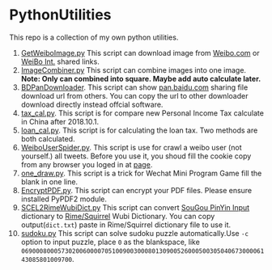 # PythonUtilities
This repo is a collection of my own python utilities.



1. [GetWeiboImage.py](https://github.com/Kito0615/PythonUtilities/blob/master/Utilities/GetWeiboImage.py) This script can download image from [Weibo.com](https://www.weibo.com) or [WeiBo Int.](https://itunes.apple.com/cn/app/%E5%BE%AE%E5%8D%9A%E5%9B%BD%E9%99%85%E7%89%88/id1215210046?mt=8) shared links.
2. [ImageCombiner.py](https://github.com/Kito0615/PythonUtilities/blob/master/Utilities/ImageCombiner.py) This script can combine images into one image. **Note: Only can combined into square. Maybe add auto calculate later.** 
3. [BDPanDownloader](https://github.com/Kito0615/PythonUtilities/blob/master/Utilities/BDPanDownloader.py). This script can show [pan.baidu.com](http://pan.baidu.com) sharing file download url from others. You can copy the url to other downloader download directly instead offcial software.
4. [tax_cal.py](https://github.com/Kito0615/PythonUtilities/blob/master/Utilities/tax_cal.py). This script is for compare new Personal Income Tax calculate in China after 2018.10.1.
5. [loan_cal.py](https://github.com/Kito0615/PythonUtilities/blob/master/Utilities/tax_cal.py). This script is for calculating the loan tax. Two methods are both calculated.
6. [WeiboUserSpider.py](https://github.com/Kito0615/PythonUtilities/blob/master/Utilities/WeiboUserSpider.py). This script is use for crawl a weibo user (not yourself.) all tweets. Before you use it, you shoud fill the cookie copy from any browser you loged in at [page](https://weibo.cn).
7. [one_draw.py](https://github.com/Kito0615/PythonUtilities/blob/master/Utilities/one_draw.py). This script is a trick for Wechat Mini Program Game fill the blank in one line.
8. [EncryptPDF.py](https://github.com/Kito0615/PythonUtilities/blob/master/Utilities/EncryptPDF.py). This script can encrypt your PDF files. Please ensure installed PyPDF2 module.
9. [SCEL2RimeWubiDict.py](https://github.com/Kito0615/PythonUtilities/blob/master/Utilities/SCEL2RimeWubiDict.py) This script can convert [SouGou PinYin Input](https://pinyin.sogou.com/dict/) dictionary to [Rime/Squirrel](https://rime.im) Wubi Dictionary. You can copy output(`dict.txt`) paste in Rime/Squirrel dictionary file to use it.
10. [sudoku.py](https://github.com/Kito0615/PythonUtilities/blob/master/Utilities/sudoku.py) This script can solve sudoku puzzle automatically.Use `-c` option to input puzzle, place `0` as the blankspace, like `069000800057302006000070510090030008013090052600050030504067300006143085801009700`.